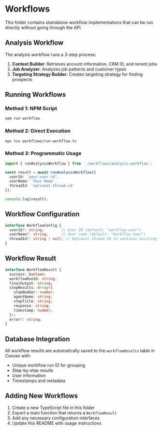 # Workflows

This folder contains standalone workflow implementations that can be run directly without going through the API.

## Analysis Workflow

The analysis workflow runs a 3-step process:
1. **Context Builder**: Retrieves account information, CRM ID, and recent jobs
2. **Job Analyzer**: Analyzes job patterns and customer types
3. **Targeting Strategy Builder**: Creates targeting strategy for finding prospects

## Running Workflows

### Method 1: NPM Script
```bash
npm run workflow
```

### Method 2: Direct Execution
```bash
npx tsx workflows/run-workflow.ts
```

### Method 3: Programmatic Usage
```typescript
import { runAnalysisWorkflow } from './workflows/analysis-workflow';

const result = await runAnalysisWorkflow({
  userId: 'your-user-id',
  userName: 'Your Name',
  threadId: 'optional-thread-id'
});

console.log(result);
```

## Workflow Configuration

```typescript
interface WorkflowConfig {
  userId?: string;        // User ID (default: "workflow-user")
  userName?: string;      // User name (default: "Workflow User")
  threadId?: string | null; // Optional thread ID to continue existing conversation
}
```

## Workflow Result

```typescript
interface WorkflowResult {
  success: boolean;
  workflowRunId: string;
  finalOutput: string;
  stepResults: Array<{
    stepNumber: number;
    agentName: string;
    stepTitle: string;
    response: string;
    timestamp: number;
  }>;
  error?: string;
}
```

## Database Integration

All workflow results are automatically saved to the `workflowResults` table in Convex with:
- Unique workflow run ID for grouping
- Step-by-step results
- User information
- Timestamps and metadata

## Adding New Workflows

1. Create a new TypeScript file in this folder
2. Export a main function that returns a `WorkflowResult`
3. Add any necessary configuration interfaces
4. Update this README with usage instructions
